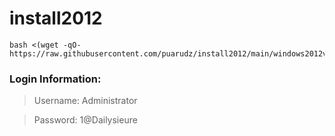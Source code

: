 # install2012

```
bash <(wget -qO- https://raw.githubusercontent.com/puarudz/install2012/main/windows2012vn.sh)
```


### Login Information:

>Username: Administrator

>Password: 1@Dailysieure

